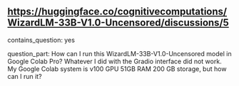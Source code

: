 ## https://huggingface.co/cognitivecomputations/WizardLM-33B-V1.0-Uncensored/discussions/5

contains_question: yes

question_part: How can I run this WizardLM-33B-V1.0-Uncensored model in Google Colab Pro? Whatever I did with the Gradio interface did not work. My Google Colab system is v100 GPU 51GB RAM 200 GB storage, but how can I run it?